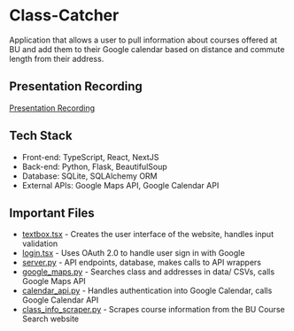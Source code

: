 # Class-Catcher
Application that allows a user to pull information about courses offered at BU and add them to their Google calendar based on distance and commute length from their address.
## Presentation Recording
[Presentation Recording](https://youtu.be/U-xNm0Z-5AQ)

## Tech Stack
- Front-end: TypeScript, React, NextJS
- Back-end: Python, Flask, BeautifulSoup
- Database: SQLite, SQLAlchemy ORM
- External APIs: Google Maps API, Google Calendar API


## Important Files
- [textbox.tsx](class-catcher-frontend/src/app/textbox.tsx) - Creates the user interface of the website, handles input validation
- [login.tsx](class-catcher-frontend/src/app/login.tsx) - Uses OAuth 2.0 to handle user sign in with Google
- [server.py](class-catcher-backend/server.py) - API endpoints, database, makes calls to API wrappers
- [google_maps.py](class-catcher-backend/google_maps.py) - Searches class and addresses in data/ CSVs, calls Google Maps API
- [calendar_api.py](class-catcher-backend/calendar_api.py) - Handles authentication into Google Calendar, calls Google Calendar API
- [class_info_scraper.py](class-catcher-backend/class_info_scraper.py) - Scrapes course information from the BU Course Search website
